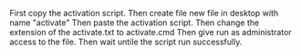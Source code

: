 First copy the activation script. 
Then create file new file in desktop with name "activate"
Then paste the activation script. 
Then change the extension of the activate.txt to activate.cmd
Then give run as administrator access to the file. 
Then wait untile the script run successfully. 
